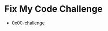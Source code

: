 # Fix My Code Challenge

- [0x00-challenge](https://github.com/KristiSeraj/holbertonschool-Fix_My_Code_Challenge/tree/main/0x00-challenge)
